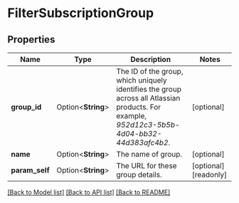 # FilterSubscriptionGroup

## Properties

Name | Type | Description | Notes
------------ | ------------- | ------------- | -------------
**group_id** | Option<**String**> | The ID of the group, which uniquely identifies the group across all Atlassian products. For example, *952d12c3-5b5b-4d04-bb32-44d383afc4b2*. | [optional]
**name** | Option<**String**> | The name of group. | [optional]
**param_self** | Option<**String**> | The URL for these group details. | [optional][readonly]

[[Back to Model list]](../README.md#documentation-for-models) [[Back to API list]](../README.md#documentation-for-api-endpoints) [[Back to README]](../README.md)


